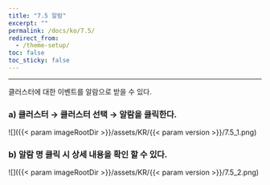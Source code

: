 ```yaml
---
title: "7.5 알람"
excerpt: ""
permalink: /docs/ko/7.5/
redirect_from:
  - /theme-setup/
toc: false
toc_sticky: false
---
```


---
클러스터에 대한 이벤트를 알람으로 받을 수 있다.

### a\) 클러스터 → 클러스터 선택 → 알람을 클릭한다.
![]({{< param imageRootDir >}}/assets/KR/{{< param version >}}/7.5_1.png)

### b\) 알람 명 클릭 시 상세 내용을 확인 할 수 있다.
![]({{< param imageRootDir >}}/assets/KR/{{< param version >}}/7.5_2.png)

